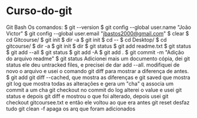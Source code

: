 # Curso-do-git
Git Bash
Os comandos:
$ git --version 
$ git config --global user.name "João Victor"
$ git config --global user.email "jbastos2000@gmail.com"
$ clear
$ cd Gitcourse/
$ git init
$ dir -a
$ git init
$ cd --
$ cd Desktop/
$ cd gitcourse/
$ dir -a
$ git init
$ dir
$ git status
$ git add readme.txt
$ git status
$ git add --all
$ git status
$ git add -A
$ git add .
$ git commit -m "Adição do arquivo readme"
$ git status
Adicionei mais um documento cópia, dei git status ele deu untracked files, e precisei de dar add --all.
modifiquei de novo o arquivo e usei o comando git diff para mostrar a diferença de antes.
$ git add
git diff --cached, que mostra as diferenças
e git saved que mostra
git log que mostra todas as alterações e gera um "cha" q associa um commit a um cha
git checkout no commit do log 
alterei o value e usei git status e depois git diff e mostrou o que foi alterado, depois usei git checkout gitcoursee.txt e então ele voltou ao que era antes
git reset desfaz tudo
git clean -f apaga os arq que foram adicionados
